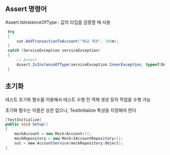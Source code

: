 ## Assert 명령어
Assert.IsInstanceOfType : 값의 타입을 검증할 때 사용

   ```c# 
    try
    {
        sut.AddTransactionToAccount("예금 계좌", 100m);
    }
    catch (ServiceException serviceException)
    {
        // Assert
        Assert.IsInstanceOfType(serviceException.InnerException, typeof(DomainException));
    } 
   ``` 


## 초기화
테스트 초기화 함수를 이용해서 테스트 수행 전 객체 생성 등의 작업을 수행 가능

초기화 함수는 이름은 상관 없으나, TestInitialize 특성을 지정해야 한다
```c#
[TestInitialize]
public void Setup()
{
    mockAccount = new Mock<Account>();
    mockRepository = new Mock<IAccountRepository>();
    sut = new AccountService(mockRepository.Object);
}
```

